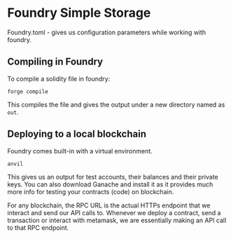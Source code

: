 # Foundry Simple Storage

Foundry.toml - gives us configuration parameters while working with foundry.

## Compiling in Foundry
To compile a solidity file in foundry:
```
forge compile
```
This compiles the file and gives the output under a new directory named as ```out```.

## Deploying to a local blockchain
Foundry comes built-in with a virtual environment.

    anvil
This gives us an output for test accounts, their balances and their private keys.
You can also download Ganache and install it as it provides much more info for testing your contracts (code) on blockchain.

For any blockchain, the RPC URL is the actual HTTPs endpoint that we interact and send our API calls to. Whenever we deploy a contract, send a transaction or interact with metamask, we are essentially making an API call to that RPC endpoint.













